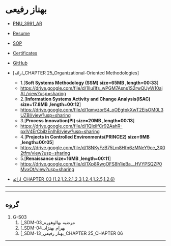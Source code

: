 # بهناز رفیعی
- [PNU_3991_AR](https://github.com/BehnazRafiei/PNU_3991_AR)
- [Resume](https://behnazrafiei.github.io/) 
- [SOP](https://behnazrafiei.github.io/SOP-for-PNU/)
- [Certificates](https://github.com/BehnazRafiei/Certificates)
- [GitHub](https://github.com/BehnazRafiei)
- [ارائه_CHAPTER 25_Organizational-Oriented Methodologies]
  - 1.[**Soft Systems Methodology (SSM) size=65MB ,length=00:33**]
   - https://drive.google.com/file/d/1lIui1fs_wPGM7Asns1S2rwQUyW10ajAL/view?usp=sharing
  - 2.[**Information Systems Activity and Change Analysis(ISAC) size=17.8MB ,length=00:12**]
   - https://drive.google.com/file/d/1qmvzorS4_oOEgtpkXwT2EisOM0L3UZBI/view?usp=sharing
  - 3.[**Process Innovation(PI) size=20MB ,length=00:13**]
   - https://drive.google.com/file/d/1QIxiifCr92AahR-pxIV4ErCbiIzEnIhB/view?usp=sharing
  - 4.[**Projects in Controlled Environments(PRINCE2) size=9MB ,length=00:05**]
   - https://drive.google.com/file/d/18NKyFzB75Lm8Hfn6zMNeY9ce_3X02tfm/view?usp=sharing
  - 5.[**Renaissance size=16MB ,length=00:11**]
   - https://drive.google.com/file/d/1Xp8RwgOFS8h1ieBa__HVYPSQZP0MvxOt/view?usp=sharing

- [ارائه_CHAPTER_03 (1.2,1.2.2,1.2.3,1.2.4,1.2.5,1.2.6)]()
-----------------

----------------------------
## گروه 
1. G-S03
    1. [_SDM-03_مرضيه بهالوهوره
    2. [_SDM-04_بهرام بهنژاد
    3. [_SDM-13_بهناز رفيعي_CHAPTER 25_CHAPTER 06
-----------------------

